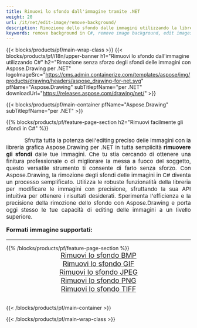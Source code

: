 ```yaml
---
title: Rimuovi lo sfondo dall'immagine tramite .NET
weight: 20
url: /it/net/edit-image/remove-background/
description: Rimozione dello sfondo dalle immagini utilizzando la libreria grafica Aspose.Drawing per .NET (C#)
keywords: remove background in C#, remove image background, edit images in C#, graphic library per .NET, remove background from images
---
```


{{< blocks/products/pf/main-wrap-class >}}
{{< blocks/products/pf/i18n/upper-banner h1="Rimuovi lo sfondo dall'immagine utilizzando C#" h2="Rimozione senza sforzo degli sfondi delle immagini con Aspose.Drawing per .NET" logoImageSrc="https://cms.admin.containerize.com/templates/aspose/img/products/drawing/headers/aspose_drawing-for-net.svg" pfName="Aspose.Drawing" subTitlepfName="per .NET" downloadUrl="https://releases.aspose.com/drawing/net/" >}}

{{< blocks/products/pf/main-container pfName="Aspose.Drawing" subTitlepfName="per .NET" >}}

{{% blocks/products/pf/feature-page-section  h2="Rimuovi facilmente gli sfondi in C#" %}}
<p align="justify" style="text-indent:50px;font-size:15px;">
Sfrutta tutta la potenza dell'editing preciso delle immagini con la libreria grafica Aspose.Drawing per .NET in tutta semplicità <b>rimuovere gli sfondi</b> dalle tue immagini. Che tu stia cercando di ottenere una finitura professionale o di migliorare la messa a fuoco del soggetto, questo versatile strumento ti consente di farlo senza sforzo. Con Aspose.Drawing, la rimozione degli sfondi delle immagini in C# diventa un processo semplificato. Utilizza le robuste funzionalità della libreria per modificare le immagini con precisione, sfruttando la sua API intuitiva per ottenere i risultati desiderati. Sperimenta l'efficienza e la precisione della rimozione dello sfondo con Aspose.Drawing e porta oggi stesso le tue capacità di editing delle immagini a un livello superiore.</p>

<h3 style="margin-top:16px;">
Formati immagine supportati:
</h3>

<hr/>
{{% /blocks/products/pf/feature-page-section %}}
<div class="container-fluid productfamilypage bg-gray">
    <div class="convertypes bg-gray agp-content section">
        <div class="container">
		    <div class="row other-converters" style="font-size: 19px;text-align:center;">
		        <div class='col-md-3 other-converter remove-lp remove-rp'><a href="bmp/" style="padding:15px;">Rimuovi lo sfondo BMP</a></div>
                <div class='col-md-3 other-converter remove-lp remove-rp'><a href="gif/" style="padding:15px;">Rimuovi lo sfondo GIF</a></div>
                <div class='col-md-3 other-converter remove-lp remove-rp'><a href="jpeg/" style="padding:15px;">Rimuovi lo sfondo JPEG</a></div>
                <div class='col-md-3 other-converter remove-lp remove-rp'><a href="png/" style="padding:15px;">Rimuovi lo sfondo PNG</a></div>
                <div class='col-md-3 other-converter remove-lp remove-rp'><a href="tiff/" style="padding:15px;">Rimuovi lo sfondo TIFF</a></div>
            </div>
        </div>
    </div>
</div>
<br/>

{{< /blocks/products/pf/main-container >}}

{{< /blocks/products/pf/main-wrap-class >}}
